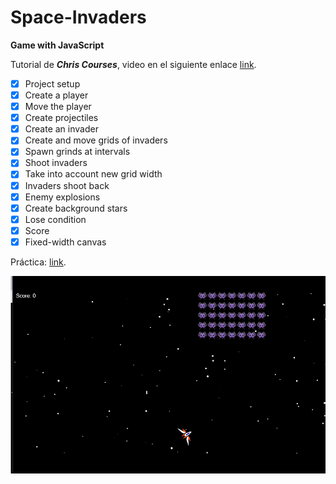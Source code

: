 # Space-Invaders

**Game with JavaScript**

Tutorial de ***Chris Courses***, video en el siguiente enlace [link](https://www.youtube.com/watch?v=MCVU0w73uKI&list=WL&index=9&t=21s&ab_channel=ChrisCourses).

* [x] Project setup
* [x] Create a player
* [x] Move the player
* [x] Create projectiles
* [x] Create an invader
* [x] Create and move grids of invaders
* [x] Spawn grinds at intervals
* [x] Shoot invaders
* [x] Take into account new grid width
* [x] Invaders shoot back
* [x] Enemy explosions
* [x] Create background stars
* [x] Lose condition
* [x] Score
* [x] Fixed-width canvas

Práctica: [link](https://hydr0bius.github.io/Space-Invaders/).

![game](image/front.png)
